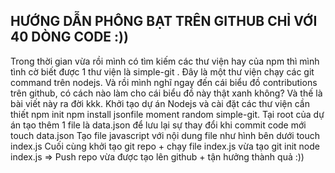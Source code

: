 HƯỚNG DẪN PHÔNG BẠT TRÊN GITHUB CHỈ VỚI 40 DÒNG CODE :))
--------------------------------------------------------------------------------------
Trong thời gian vừa rồi mình có tìm kiếm các thư viện hay của npm thì mình tình cờ biết được 1 thư viện là simple-git . Đây là một thư viện chạy các git command trên nodejs. Và rồi mình nghĩ ngay đến cái biểu đồ contributions trên github, có cách nào làm cho cái biểu đồ này thật xanh không? Và thế là bài viết này ra đời kkk.
Khởi tạo dự án Nodejs và cài đặt các thư viện cần thiết
npm init
npm install jsonfile moment random simple-git.
Tại root của dự án tạo thêm 1 file là data.json để lưu lại sự thay đổi khi commit code mới
touch data.json
Tạo file javascript với nội dung file như hình bên dưới
touch index.js
Cuối cùng khởi tạo git repo + chạy file index.js vừa tạo
git init
node index.js
=> Push repo vừa được tạo lên github + tận hưởng thành quả :))